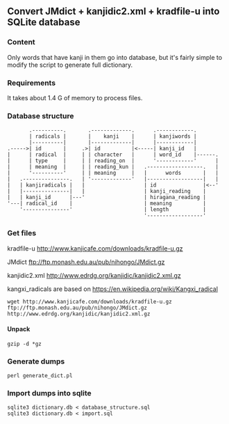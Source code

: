 ## Convert JMdict + kanjidic2.xml + kradfile-u into SQLite database

### Content

Only words that have kanji in them go into database, but it's fairly simple to modify the script to generate full dictionary.

### Requirements

It takes about 1.4 G of memory to process files.

### Database structure

           .----------.       .-------------.      .------------.
           | radicals |       |    kanji    |      | kanjiwords |
           |----------|       |-------------|      |------------|
    .----->| id       |     .>| id          |<-----| kanji_id   |
    |      | radical  |     | | character   |      | word_id    |------.
    |      | type     |     | | reading_on  |      '------------'      |
    |      | meaning  |     | | reading_kun |   .------------------.   |
    |      '----------'     | | meaning     |   |      words       |   |
    |   .---------------.   | '-------------'   |------------------|   |
    |   | kanjiradicals |   |                   | id               |<--'
    |   |---------------|   |                   | kanji_reading    |
    |   | kanji_id      |---'                   | hiragana_reading |
    '---| radical_id    |                       | meaning          |
        '---------------'                       | length           |
                                                '------------------'

### Get files

kradfile-u http://www.kanjicafe.com/downloads/kradfile-u.gz

JMdict ftp://ftp.monash.edu.au/pub/nihongo/JMdict.gz

kanjidic2.xml http://www.edrdg.org/kanjidic/kanjidic2.xml.gz

kangxi_radicals are based on https://en.wikipedia.org/wiki/Kangxi_radical

```
wget http://www.kanjicafe.com/downloads/kradfile-u.gz ftp://ftp.monash.edu.au/pub/nihongo/JMdict.gz http://www.edrdg.org/kanjidic/kanjidic2.xml.gz
```

#### Unpack

`
gzip -d *gz
`

### Generate dumps

`
perl generate_dict.pl
`

### Import dumps into sqlite

```
sqlite3 dictionary.db < database_structure.sql
sqlite3 dictionary.db < import.sql 
```
